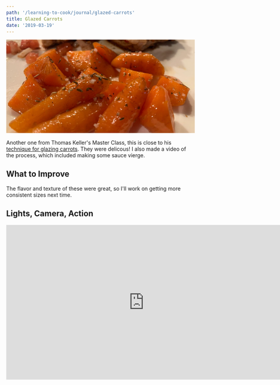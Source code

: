 ```yaml
---
path: '/learning-to-cook/journal/glazed-carrots'
title: Glazed Carrots
date: '2019-03-19'
---
```


![Photo of glazed carrots](./glazed-carrots.jpg)

Another one from Thomas Keller's Master Class, this is close to his [technique for glazing carrots](https://www.masterclass.com/classes/thomas-keller-teaches-cooking-techniques/chapters/glazing-carrots). They were delicous! I also made a video of the process, which included making some sauce vierge.

## What to Improve

The flavor and texture of these were great, so I'll work on getting more consistent sizes next time.

## Lights, Camera, Action

<div class="video-wrapper u-mt-1">
<iframe src="https://player.vimeo.com/video/331557061?title=0&byline=0&portrait=0" width="736" height="414" frameborder="0" allow="autoplay; fullscreen" allowfullscreen></iframe>
</div>
